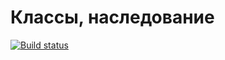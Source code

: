 # Классы, наследование
[![Build status](https://ci.appveyor.com/api/projects/status/4ntpijyfw9vr7qya?svg=true)](https://ci.appveyor.com/project/it-Lilya/classes)

